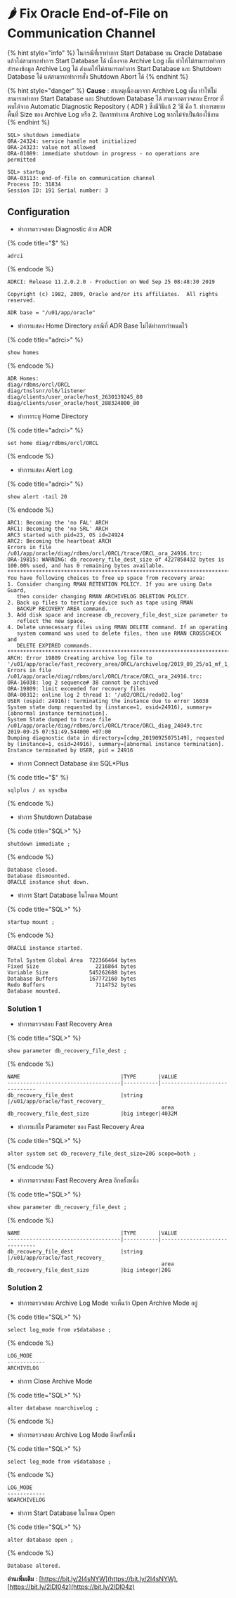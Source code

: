 # 🌶 Fix Oracle End-of-File on Communication Channel

{% hint style="info" %}
ในกรณีที่เราทำการ Start Database บน Oracle Database แล้วไม่สามารถทำการ Start Database ได้ เนื่องจาก Archive Log เต็ม ทำให้ไม่สามารถทำการสำรองข้อมูล Archive Log ได้ ส่งผลให้ไม่สามารถทำการ Start Database และ Shutdown Database ได้ แต่สามารถทำการสั่ง Shutdown Abort ได้
{% endhint %}

{% hint style="danger" %}
**Cause** : สาเหตุเนื่องมาจาก Archive Log เต็ม ทำให้ไม่สามารถทำการ Start Database และ Shutdown Database ได้ สามารถตรวจสอบ Error ที่พบได้จาก Automatic Diagnostic Repository ( ADR ) ซึ่งมีวิธีแก้ 2 วิธี คือ 1. ทำการขยายพื้นที่ Size ของ Archive Log หรือ 2. ปิดการทำงาน Archive Log หากไม่จำเป็นต้องใช้งาน
{% endhint %}

```
SQL> shutdown immediate
ORA-24324: service handle not initialized
ORA-24323: value not allowed
ORA-01089: immediate shutdown in progress - no operations are permitted
```

```
SQL> startup
ORA-03113: end-of-file on communication channel
Process ID: 31834
Session ID: 191 Serial number: 3
```

## **Configuration**

* ทำการตรวจสอบ Diagnostic ด้วย ADR

{% code title="$" %}
```
adrci
```
{% endcode %}

```
ADRCI: Release 11.2.0.2.0 - Production on Wed Sep 25 08:48:30 2019

Copyright (c) 1982, 2009, Oracle and/or its affiliates.  All rights reserved.

ADR base = "/u01/app/oracle"
```

* ทำการแสดง Home Directory กรณีที่ ADR Base ไม่ได้ทำการกำหนดไว้

{% code title="adrci>" %}
```
show homes
```
{% endcode %}

```
ADR Homes:
diag/rdbms/orcl/ORCL
diag/tnslsnr/ol6/listener
diag/clients/user_oracle/host_2630139245_80
diag/clients/user_oracle/host_288324800_80
```

* ทำการระบุ Home Directory

{% code title="adrci>" %}
```
set home diag/rdbms/orcl/ORCL
```
{% endcode %}

* ทำการแสดง Alert Log

{% code title="adrci>" %}
```
show alert -tail 20
```
{% endcode %}

```
ARC1: Becoming the 'no FAL' ARCH
ARC1: Becoming the 'no SRL' ARCH
ARC3 started with pid=23, OS id=24924
ARC2: Becoming the heartbeat ARCH
Errors in file /u01/app/oracle/diag/rdbms/orcl/ORCL/trace/ORCL_ora_24916.trc:
ORA-19815: WARNING: db_recovery_file_dest_size of 4227858432 bytes is 100.00% used, and has 0 remaining bytes available.
************************************************************************
You have following choices to free up space from recovery area:
1. Consider changing RMAN RETENTION POLICY. If you are using Data Guard,
   then consider changing RMAN ARCHIVELOG DELETION POLICY.
2. Back up files to tertiary device such as tape using RMAN
   BACKUP RECOVERY AREA command.
3. Add disk space and increase db_recovery_file_dest_size parameter to
   reflect the new space.
4. Delete unnecessary files using RMAN DELETE command. If an operating
   system command was used to delete files, then use RMAN CROSSCHECK and
   DELETE EXPIRED commands.
************************************************************************
ARCH: Error 19809 Creating archive log file to '/u01/app/oracle/fast_recovery_area/ORCL/archivelog/2019_09_25/o1_mf_1_38_%u_.arc'
Errors in file /u01/app/oracle/diag/rdbms/orcl/ORCL/trace/ORCL_ora_24916.trc:
ORA-16038: log 2 sequence# 38 cannot be archived
ORA-19809: limit exceeded for recovery files
ORA-00312: online log 2 thread 1: '/u02/ORCL/redo02.log'
USER (ospid: 24916): terminating the instance due to error 16038
System state dump requested by (instance=1, osid=24916), summary=[abnormal instance termination].
System State dumped to trace file /u01/app/oracle/diag/rdbms/orcl/ORCL/trace/ORCL_diag_24849.trc
2019-09-25 07:51:49.544000 +07:00
Dumping diagnostic data in directory=[cdmp_20190925075149], requested by (instance=1, osid=24916), summary=[abnormal instance termination].
Instance terminated by USER, pid = 24916
```

* ทำการ Connect Database ด้วย SQL\*Plus

{% code title="$" %}
```
sqlplus / as sysdba
```
{% endcode %}

* ทำการ Shutdown Database

{% code title="SQL>" %}
```
shutdown immediate ;
```
{% endcode %}

```
Database closed.
Database dismounted.
ORACLE instance shut down.
```

* ทำการ Start Database ในโหมด Mount

{% code title="SQL>" %}
```
startup mount ;
```
{% endcode %}

```
ORACLE instance started.

Total System Global Area  722366464 bytes
Fixed Size                  2216864 bytes
Variable Size             545262688 bytes
Database Buffers          167772160 bytes
Redo Buffers                7114752 bytes
Database mounted.
```

### Solution 1&#x20;

* ทำการตรวจสอบ Fast Recovery Area

{% code title="SQL>" %}
```
show parameter db_recovery_file_dest ;
```
{% endcode %}

```
NAME                                |TYPE       |VALUE
------------------------------------|-----------|------------------------------
db_recovery_file_dest               |string     |/u01/app/oracle/fast_recovery_
                                                 area
db_recovery_file_dest_size          |big integer|4032M
```

* ทำการแก้ไข Parameter ของ Fast Recovery Area

{% code title="SQL>" %}
```
alter system set db_recovery_file_dest_size=20G scope=both ;
```
{% endcode %}

* ทำการตรวจสอบ Fast Recovery Area อีกครั้งหนึ่ง

{% code title="SQL>" %}
```
show parameter db_recovery_file_dest ;
```
{% endcode %}

```
NAME                                |TYPE       |VALUE
------------------------------------|-----------|------------------------------
db_recovery_file_dest               |string     |/u01/app/oracle/fast_recovery_
                                                 area
db_recovery_file_dest_size          |big integer|20G
```

### Solution 2

* ทำการตรวจสอบ Archive Log Mode จะเห็นว่า Open Archive Mode อยู่

{% code title="SQL>" %}
```
select log_mode from v$database ;
```
{% endcode %}

```
LOG_MODE
------------
ARCHIVELOG
```

* ทำการ Close Archive Mode

{% code title="SQL>" %}
```
alter database noarchivelog ;
```
{% endcode %}

* ทำการตรวจสอบ Archive Log Mode อีกครั้งหนึ่ง

{% code title="SQL>" %}
```
select log_mode from v$database ;
```
{% endcode %}

```
LOG_MODE
------------
NOARCHIVELOG
```

* ทำการ Start Database ในโหมด Open

{% code title="SQL>" %}
```
alter database open ;
```
{% endcode %}

```
Database altered.
```

**อ่านเพิ่มเติม** : [https://bit.ly/2l4sNYW](https://bit.ly/2l4sNYW), [https://bit.ly/2lDl04z](https://bit.ly/2lDl04z)
